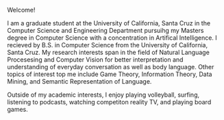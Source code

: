 Welcome!

I am a graduate student at the University of California, Santa Cruz in the Computer Science and Engineering Department pursuihg my Masters degree in Computer Science with a concentration in Artifical Intelligence. I recieved by B.S. in Computer Science from the University of California, Santa Cruz. My research interests span in the field of Natural Language Procesesing and Computer Vision for better interpretation and understanding of everyday conversation as well as body language. Other topics of interest top me include Game Theory, Information Theory, Data Mining, and Semantic Representation of Language. 

Outside of my academic interests, I enjoy playing volleyball, surfing, listening to podcasts, watching competiton reality TV, and playing board games.

